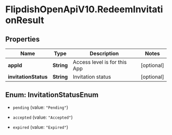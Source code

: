 # FlipdishOpenApiV10.RedeemInvitationResult

## Properties
Name | Type | Description | Notes
------------ | ------------- | ------------- | -------------
**appId** | **String** | Access level is for this App | [optional] 
**invitationStatus** | **String** | Invitation status | [optional] 


<a name="InvitationStatusEnum"></a>
## Enum: InvitationStatusEnum


* `pending` (value: `"Pending"`)

* `accepted` (value: `"Accepted"`)

* `expired` (value: `"Expired"`)




